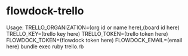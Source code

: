 flowdock-trello
===============

Usage: TRELLO_ORGANIZATION=(org id or name here),(board id here) TRELLO_KEY=(trello key here) TRELLO_TOKEN=(trello token here) FLOWDOCK_TOKEN=(flowdock token here) FLOWDOCK_EMAIL=(email here) bundle exec ruby trello.rb
